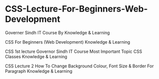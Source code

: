 # CSS-Lecture-For-Beginners-Web-Development
Governer Sindh IT Course By Knowledge & Learning

CSS For Beginners (Web Development)
Knowledge & Learning

CSS 1st lecture Governor Sindh IT Course Most Important Topic CSS Classes
Knowledge & Learning

CSS Lecture 2 How To Change Background Colour, Font Size & Border For Paragraph
Knowledge & Learning
